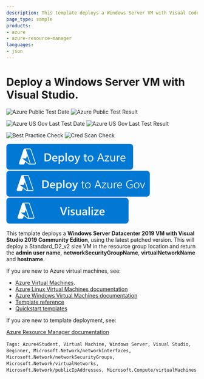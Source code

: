 ```yaml
---
description: This template deploys a Windows Server VM with Visual Code Studio Community 2019, with a few options for the VM. You can provide the name of VM, the admin username and admin password.
page_type: sample
products:
- azure
- azure-resource-manager
languages:
- json
---
```

# Deploy a Windows Server VM with Visual Studio.

![Azure Public Test Date](https://azurequickstartsservice.blob.core.windows.net/badges/quickstarts/microsoft.compute/vm-simple-windows-visualstudio2019/PublicLastTestDate.svg)
![Azure Public Test Result](https://azurequickstartsservice.blob.core.windows.net/badges/quickstarts/microsoft.compute/vm-simple-windows-visualstudio2019/PublicDeployment.svg)

![Azure US Gov Last Test Date](https://azurequickstartsservice.blob.core.windows.net/badges/quickstarts/microsoft.compute/vm-simple-windows-visualstudio2019/FairfaxLastTestDate.svg)
![Azure US Gov Last Test Result](https://azurequickstartsservice.blob.core.windows.net/badges/quickstarts/microsoft.compute/vm-simple-windows-visualstudio2019/FairfaxDeployment.svg)

![Best Practice Check](https://azurequickstartsservice.blob.core.windows.net/badges/quickstarts/microsoft.compute/vm-simple-windows-visualstudio2019/BestPracticeResult.svg)
![Cred Scan Check](https://azurequickstartsservice.blob.core.windows.net/badges/quickstarts/microsoft.compute/vm-simple-windows-visualstudio2019/CredScanResult.svg)

[![Deploy To Azure](https://raw.githubusercontent.com/Azure/azure-quickstart-templates/master/1-CONTRIBUTION-GUIDE/images/deploytoazure.svg?sanitize=true)](https://portal.azure.com/#create/Microsoft.Template/uri/https%3A%2F%2Fraw.githubusercontent.com%2FAzure%2Fazure-quickstart-templates%2Fmaster%2Fquickstarts%2Fmicrosoft.compute%2Fvm-simple-windows-visualstudio2019%2Fazuredeploy.json)
[![Deploy To Azure US Gov](https://raw.githubusercontent.com/Azure/azure-quickstart-templates/master/1-CONTRIBUTION-GUIDE/images/deploytoazuregov.svg?sanitize=true)](https://portal.azure.us/#create/Microsoft.Template/uri/https%3A%2F%2Fraw.githubusercontent.com%2FAzure%2Fazure-quickstart-templates%2Fmaster%2Fquickstarts%2Fmicrosoft.compute%2Fvm-simple-windows-visualstudio2019%2Fazuredeploy.json)
[![Visualize](https://raw.githubusercontent.com/Azure/azure-quickstart-templates/master/1-CONTRIBUTION-GUIDE/images/visualizebutton.svg?sanitize=true)](http://armviz.io/#/?load=https%3A%2F%2Fraw.githubusercontent.com%2FAzure%2Fazure-quickstart-templates%2Fmaster%2Fquickstarts%2Fmicrosoft.compute%2Fvm-simple-windows-visualstudio2019%2Fazuredeploy.json)

This template deploys a **Windows Server Datacenter 2019 VM with Visual Studio 2019 Community Edition**, using the latest patched version. This will deploy a Standard_D2_v2 size VM in the resource group location and return the **admin user name**, **networkSecurityGroupName**, **virtualNetworkName** and **hostname**.

If you are new to Azure virtual machines, see:

- [Azure Virtual Machines](https://azure.microsoft.com/services/virtual-machines/).
- [Azure Linux Virtual Machines documentation](https://docs.microsoft.com/azure/virtual-machines/linux/)
- [Azure Windows Virtual Machines documentation](https://docs.microsoft.com/azure/virtual-machines/windows/)
- [Template reference](https://docs.microsoft.com/azure/templates/microsoft.compute/allversions)
- [Quickstart templates](https://azure.microsoft.com/resources/templates/?resourceType=Microsoft.Compute&pageNumber=1&sort=Popular)

If you are new to template deployment, see:

[Azure Resource Manager documentation](https://docs.microsoft.com/azure/azure-resource-manager/)

`Tags: Azure4Student, Virtual Machine, Windows Server, Visual Studio, Beginner, Microsoft.Network/networkInterfaces, Microsoft.Network/networkSecurityGroups, Microsoft.Network/virtualNetworks, Microsoft.Network/publicIpAddresses, Microsoft.Compute/virtualMachines`

